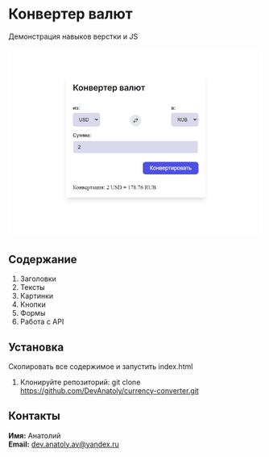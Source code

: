 # Конвертер валют

Демонстрация навыков верстки и JS 

![Скриншот](./screenshot.png)

## Содержание

1. Заголовки
2. Тексты
3. Картинки
4. Кнопки
5. Формы
6. Работа с API

## Установка

Скопировать все содержимое и запустить index.html

1. Клонируйте репозиторий:
git clone  https://github.com/DevAnatoly/currency-converter.git

## Контакты
**Имя:** Анатолий  
**Email:** dev.anatoly.av@yandex.ru